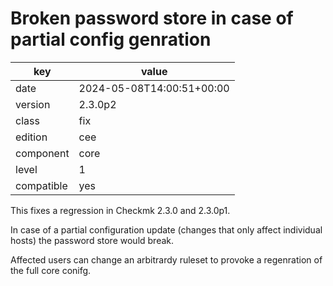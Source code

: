 [//]: # (werk v2)
# Broken password store in case of partial config genration

key        | value
---------- | ---
date       | 2024-05-08T14:00:51+00:00
version    | 2.3.0p2
class      | fix
edition    | cee
component  | core
level      | 1
compatible | yes

This fixes a regression in Checkmk 2.3.0 and 2.3.0p1.

In case of a partial configuration update (changes that only affect individual hosts) the password store would break.

Affected users can change an arbitrardy ruleset to provoke a regenration of the full core conifg.

